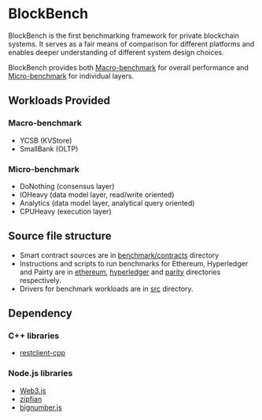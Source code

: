 # BlockBench

BlockBench is the first benchmarking framework for private blockchain systems.
It serves as a fair means of comparison for different platforms and enables deeper understanding
of different system design choices.

BlockBench provides both [Macro-benchmark](src/macro) for overall performance and [Micro-benchmark](src/micro)
for individual layers.

## Workloads Provided

### Macro-benchmark

* YCSB (KVStore)
* SmallBank (OLTP)

### Micro-benchmark

* DoNothing (consensus layer)
* IOHeavy (data model layer, read/write oriented)
* Analytics (data model layer, analytical query oriented)
* CPUHeavy (execution layer)

## Source file structure

+ Smart contract sources are in [benchmark/contracts](benchmark/contracts) directory
+ Instructions and scripts to run benchmarks for Ethereum, Hyperledger and Pairty are in [ethereum](benchmark/ethereum),
[hyperledger](benchmark/hyperledger) and [parity](benchmark/pairty) directories respectively.
+ Drivers for benchmark workloads are in [src](src) directory.

## Dependency

### C++ libraries
* [restclient-cpp](https://github.com/mrtazz/restclient-cpp)

### Node.js libraries
* [Web3.js](https://github.com/ethereum/web3.js/)
* [zipfian](https://www.npmjs.com/package/zipfian)
* [bignumber.js](https://www.npmjs.com/package/bignumber.js)
